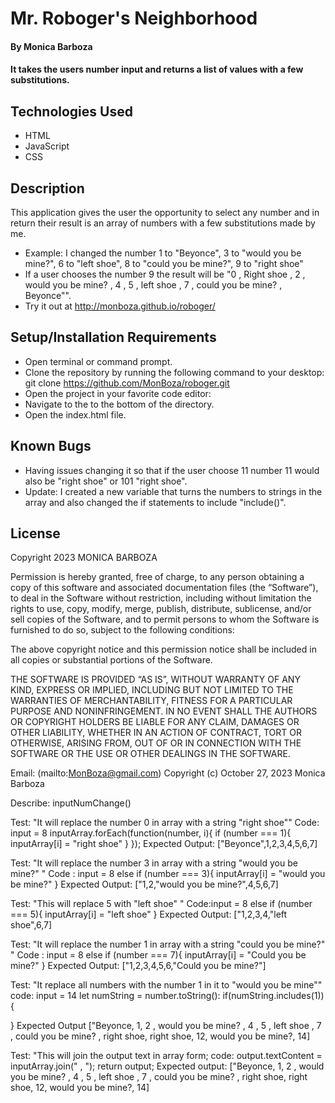 # Mr. Roboger's Neighborhood

#### By Monica Barboza

#### It takes the users number input and returns a list of values with a few substitutions.

## Technologies Used

* HTML
* JavaScript
* CSS

## Description

 This application gives the user the opportunity to select any number and in return their result is an array of numbers with a few substitutions made by me.
 * Example: I changed the number 1 to "Beyonce", 3 to "would you be mine?", 6 to "left shoe", 8 to "could you be mine?", 9 to "right shoe"
 * If a user chooses the number 9 the result will be "0 , Right shoe , 2 , would you be mine? , 4 , 5 , left shoe , 7 , could you be mine? , Beyonce"".
 * Try it out at http://monboza.github.io/roboger/

## Setup/Installation Requirements

* Open terminal or command prompt.
* Clone the repository by running the following command to your desktop: 
  git clone https://github.com/MonBoza/roboger.git
* Open the project in your favorite code editor: 
* Navigate to the to the bottom of the directory.
* Open the index.html file.

## Known Bugs

* Having issues changing it so that if the user choose 11 number 11 would also be "right shoe" or 101 "right shoe".
* Update: I created a new variable that turns the numbers to strings in the array and also changed the if statements to include "include()".

## License

Copyright 2023 MONICA BARBOZA

Permission is hereby granted, free of charge, to any person obtaining a copy of this software and associated documentation files (the “Software”), to deal in the Software without restriction, including without limitation the rights to use, copy, modify, merge, publish, distribute, sublicense, and/or sell copies of the Software, and to permit persons to whom the Software is furnished to do so, subject to the following conditions:

The above copyright notice and this permission notice shall be included in all copies or substantial portions of the Software.

THE SOFTWARE IS PROVIDED “AS IS”, WITHOUT WARRANTY OF ANY KIND, EXPRESS OR IMPLIED, INCLUDING BUT NOT LIMITED TO THE WARRANTIES OF MERCHANTABILITY, FITNESS FOR A PARTICULAR PURPOSE AND NONINFRINGEMENT. IN NO EVENT SHALL THE AUTHORS OR COPYRIGHT HOLDERS BE LIABLE FOR ANY CLAIM, DAMAGES OR OTHER LIABILITY, WHETHER IN AN ACTION OF CONTRACT, TORT OR OTHERWISE, ARISING FROM, OUT OF OR IN CONNECTION WITH THE SOFTWARE OR THE USE OR OTHER DEALINGS IN THE SOFTWARE.


Email: (mailto:MonBoza@gmail.com)
Copyright (c) October 27, 2023  Monica Barboza



Describe: inputNumChange()

Test: "It will replace the number 0 in array with a string "right shoe""
Code: input = 8
inputArray.forEach(function(number, i){
  if (number === 1){
    inputArray[i] = "right shoe"
  }
});
Expected Output: ["Beyonce",1,2,3,4,5,6,7]

Test: "It will replace the number 3 in array with a string "would you be mine?" "
Code : input = 8
   else if (number === 3){
    inputArray[i] = "would you be mine?"
  }
Expected Output: ["1,2,"would you be mine?",4,5,6,7]

Test: "This will replace 5 with "left shoe" "
Code:input = 8
   else if (number === 5){
    inputArray[i] = "left shoe"
  }
Expected Output: ["1,2,3,4,"left shoe",6,7]

Test: "It will replace the number 1 in array with a string "could you be mine?" "
Code : input = 8
   else if (number === 7){
    inputArray[i] = "Could you be mine?"
  }
Expected Output: ["1,2,3,4,5,6,"Could you be mine?"]

Test: "It replace all numbers with the number 1 in it to "would you be mine""
code: input = 14
 let numString = number.toString():
 if(numString.includes(1)) {

 }
Expected Output ["Beyonce, 1, 2 , would you be mine? , 4 , 5 , left shoe , 7 , could you be mine? , right shoe, right shoe, 12, would you be mine?, 14]

Test: "This will join the output text in array form;
code: output.textContent = inputArray.join(" , ");
    return output;
Expected output:  ["Beyonce, 1, 2 , would you be mine? , 4 , 5 , left shoe , 7 , could you be mine? , right shoe, right shoe, 12, would you be mine?, 14]
